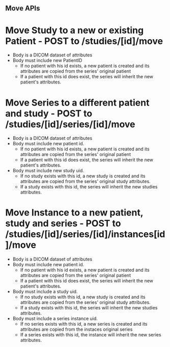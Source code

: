 Move APIs
---------

# Move Study to a new or existing Patient - POST to /studies/[id]/move
  - Body is a DICOM dataset of attributes 
  - Body must include new PatientID
    - If no patient with his id exists, a new patient is created and its attributes are copied from the series' original patient 
    - If a patient with this id does exist, the series will inherit the new patient's attributes.

# Move Series to a different patient and study - POST to /studies/[id]/series/[id]/move
  - Body is a DICOM dataset of attributes 
  - Body must include new patient id.  
    - If no patient with his id exists, a new patient is created and its attributes are copied from the series' original patient 
    - If a patient with this id does exist, the series will inherit the new patient's attributes.
  - Body must include new study uid.  
    - If no study exists with this id, a new study is created and its attributes are copied from the series' original study attributes.
    - If a study exists with this id, the series will inherit the new studies attributes.

# Move Instance to a new patient, study and series - POST to /studies/[id]/series/[id]/instances[id]/move
  - Body is a DICOM dataset of attributes 
  - Body must include new patient id.  
    - If no patient with his id exists, a new patient is created and its attributes are copied from the series' original patient 
    - If a patient with this id does exist, the series will inherit the new patient's attributes.
  - Body must include a study uid.  
    - If no study exists with this id, a new study is created and its attributes are copied from the series' original study attributes.
    - If a study exists with this id, the series will inherit the new studies attributes.
  - Body must include a series instance uid.  
    - If no series exists with this id, a new series is created and its attributes are copied from the instaces original series 
    - If a series exists with this id, the instance will inherit the new series attributes.